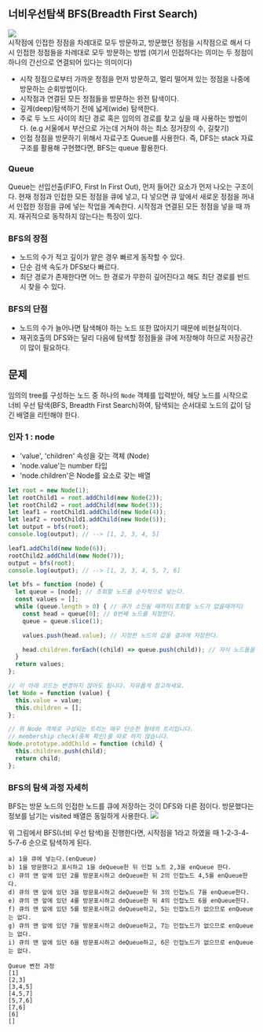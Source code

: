 ## 너비우선탐색 BFS(Breadth First Search)
![](https://velog.velcdn.com/images/mmmdo21/post/9fd6f306-67d0-4919-b3e9-ed477caf1d4e/image.png)
<br />
시작점에 인접한 정점을 차례대로 모두 방문하고, 방문했던 정점을 시작점으로 해서 다시 인접한 정점들을 차례대로 모두 방문하는 방법
(여기서 인접하다는 의미는 두 정점이 하나의 간선으로 연결되어 있다는 의미이다)


- 시작 정점으로부터 가까운 정점을 먼저 방문하고, 멀리 떨어져 있는 정점을 나중에 방문하는 순회방법이다.
- 시작점과 연결된 모든 정점들을 방문하는 완전 탐색이다.
- 깊게(deep)탐색하기 전에 넓게(wide) 탐색한다.
- 주로 두 노드 사이의 최단 경로 혹은 임의의 경로를 찾고 싶을 때 사용하는 방법이다. (e.g 서울에서 부산으로 가는데 거쳐야 하는 최소 정거장의 수, 길찾기)
- 인접 정점을 방문하기 위해서 자료구조 Queue를 사용한다. 즉, DFS는 stack 자료구조를 활용해 구현했다면, BFS는 queue 활용한다.

### Queue
Queue는 선입선출(FIFO, First In First Out), 먼저 들어간 요소가 먼저 나오는 구조이다.
현재 정점과 인접한 모든 정점을 큐에 넣고, 다 넣으면 큐 앞에서 새로운 정점을 꺼내서 인접한 정점을 큐에 넣는 작업을 계속한다. 시작점과 연결된 모든 정점을 넣을 때 까지.
재귀적으로 동작하지 않는다는 특징이 있다.

### BFS의 장점
- 노드의 수가 적고 깊이가 얕은 경우 빠르게 동작할 수 있다.
- 단순 검색 속도가 DFS보다 빠르다.
- 최단 경로가 존재한다면 어느 한 경로가 무한히 깊어진다고 해도 최단 경로를 반드시 찾을 수 있다.
### BFS의 단점
- 노드의 수가 늘어나면 탐색해야 하는 노드 또한 많아지기 때문에 비현실적이다.
- 재귀호출의 DFS와는 달리 다음에 탐색할 정점들을 큐에 저장해야 하므로 저장공간이 많이 필요하다.

## 문제
임의의 tree를 구성하는 노드 중 하나의 `Node` 객체를 입력받아, 해당 노드를 시작으로 너비 우선 탐색(BFS, Breadth First Search)하여, 탐색되는 순서대로 노드의 값이 담긴 배열을 리턴해야 한다.

### 인자 1 : node
- 'value', 'children' 속성을 갖는 객체 (Node)
- 'node.value'는 number 타입
- 'node.children'은 Node를 요소로 갖는 배열

```javascript
let root = new Node(1);
let rootChild1 = root.addChild(new Node(2));
let rootChild2 = root.addChild(new Node(3));
let leaf1 = rootChild1.addChild(new Node(4));
let leaf2 = rootChild1.addChild(new Node(5));
let output = bfs(root);
console.log(output); // --> [1, 2, 3, 4, 5]

leaf1.addChild(new Node(6));
rootChild2.addChild(new Node(7));
output = bfs(root);
console.log(output); // --> [1, 2, 3, 4, 5, 7, 6]
```

```javascript
let bfs = function (node) {
  let queue = [node]; // 조회할 노드를 순차적으로 넣는다.
  const values = [];
  while (queue.length > 0) { // 큐가 소진될 때까지(조회할 노드가 없을때까지)
    const head = queue[0]; // 0번째 노드를 지정한다.
    queue = queue.slice(1); 

    values.push(head.value); // 지정한 노드의 값을 결과에 저장한다.

    head.children.forEach((child) => queue.push(child)); // 자식 노드들을 순차적으로 Queue에 쌓아준다.
  }
  return values;
};

// 이 아래 코드는 변경하지 않아도 됩니다. 자유롭게 참고하세요.
let Node = function (value) {
  this.value = value;
  this.children = [];
};

// 위 Node 객체로 구성되는 트리는 매우 단순한 형태의 트리입니다.
// membership check(중복 확인)를 따로 하지 않습니다.
Node.prototype.addChild = function (child) {
  this.children.push(child);
  return child;
};
```
### BFS의 탐색 과정 자세히 
BFS는 방문 노드의 인접한 노드를 큐에 저장하는 것이 DFS와 다른 점이다. 방문했다는 정보를 남기는 visited 배열은 동일하게 사용한다.
![](https://velog.velcdn.com/images/mmmdo21/post/f745c508-bfbf-4fb8-b46d-63ad7c39594e/image.png)

위 그림에서 BFS(너비 우선 탐색)을 진행한다면, 시작점을 1라고 하였을 때 1-2-3-4-5-7-6 순으로 탐색하게 된다.
```
a) 1을 큐에 넣는다.(enQueue)
b) 1을 방문했다고 표시하고 1을 deQueue한 뒤 인접 노트 2,3을 enQueue 한다.
c) 큐의 맨 앞에 있던 2를 방문표시하고 deQueue한 뒤 2의 인접노드 4,5를 enQueue한다.
d) 큐의 맨 앞에 있던 3을 방문표시하고 deQueue한 뒤 3의 인접노드 7을 enQueue한다. 
e) 큐의 맨 앞에 있던 4를 방문표시하고 deQueue한 뒤 4의 인접노드 6을 enQueue한다.
f) 큐의 맨 앞에 있던 5를 방문표시하고 deQueue하고, 5는 인접노드가 없으므로 enQueue는 없다.
g) 큐의 맨 앞에 있던 7을 방문표시하고 deQueue하고, 7는 인접노드가 없으므로 enQueue는 없다.
i) 큐의 맨 앞에 있던 6을 방문표시하고 deQueue하고, 6은 인접노드가 없으므로 enQueue는 없다.
```
```
Queue 변천 과정
[1]
[2,3]
[3,4,5]
[4,5,7]
[5,7,6]
[7,6]
[6]
[]
```